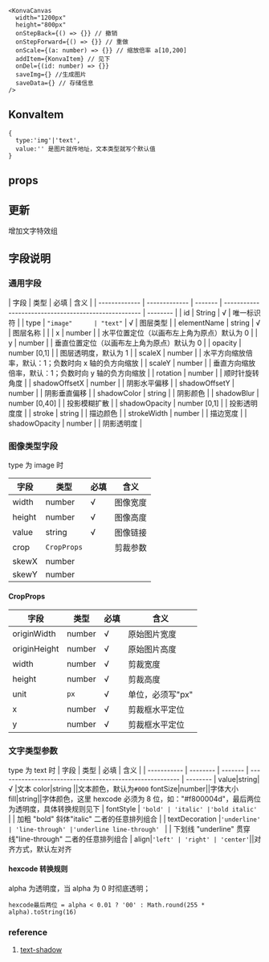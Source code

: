 ```tsx
<KonvaCanvas
  width="1200px"
  height="800px"
  onStepBack={() => {}} // 撤销
  onStepForward={() => {}} // 重做
  onScale={(a: number) => {}} // 缩放倍率 a[10,200]
  addItem={KonvaItem} // 见下
  onDel={(id: number) => {}}
  saveImg={} //生成图片
  saveData={} // 存储信息
/>
```

## KonvaItem

```
{
  type:'img'|'text',
  value:'' 是图片就传地址，文本类型就写个默认值
}
```

## props

## 更新

增加文字特效组

## 字段说明

### 通用字段

| 字段          | 类型          | 必填    | 含义                                                 |
| ------------- | ------------- | ------- | ---------------------------------------------------- | -------- |
| id            | String        | √       | 唯一标识符                                           |
| type          | `"image"      | "text"` | √                                                    | 图层类型 |
| elementName   | string        | √       | 图层名称                                             |          |
| x             | number        |         | 水平位置定位（以画布左上角为原点）默认为 0           |
| y             | number        |         | 垂直位置定位（以画布左上角为原点）默认为 0           |
| opacity       | number [0,1]  |         | 图层透明度，默认为 1                                 |
| scaleX        | number        |         | 水平方向缩放倍率，默认：1；负数时向 x 轴的负方向缩放 |
| scaleY        | number        |         | 垂直方向缩放倍率，默认：1；负数时向 y 轴的负方向缩放 |
| rotation      | number        |         | 顺时针旋转角度                                       |
| shadowOffsetX | number        |         | 阴影水平偏移                                         |
| shadowOffsetY | number        |         | 阴影垂直偏移                                         |
| shadowColor   | string        |         | 阴影颜色                                             |
| shadowBlur    | number [0,40] |         | 投影模糊扩散                                         |
| shadowOpacity | number [0,1]  |         | 投影透明度度                                         |
| stroke        | string        |         | 描边颜色                                             |
| strokeWidth   | number        |         | 描边宽度                                             |
| shadowOpacity | number        |         | 阴影透明度                                           |

### 图像类型字段

type 为 image 时

| 字段   | 类型        | 必填 | 含义     |
| ------ | ----------- | ---- | -------- |
| width  | number      | √    | 图像宽度 |
| height | number      | √    | 图像高度 |
| value  | string      | √    | 图像链接 |
| crop   | `CropProps` |      | 剪裁参数 |
| skewX  | number      |      |
| skewY  | number      |      |

#### CropProps

| 字段         | 类型   | 必填 | 含义             |
| ------------ | ------ | ---- | ---------------- |
| originWidth  | number | √    | 原始图片宽度     |
| originHeight | number | √    | 原始图片高度     |
| width        | number | √    | 剪裁宽度         |
| height       | number | √    | 剪裁高度         |
| unit         | `px`   | √    | 单位，必须写"px" |
| x            | number | √    | 剪裁框水平定位   |
| y            | number | √    | 剪裁框水平定位   |

### 文字类型参数

type 为 text 时
| 字段 | 类型 | 必填 | 含义 |
| ----------- | -------- | ------- | -------------------------------------------------------- | -------- |
value|string|√ |文本
color|string ||文本颜色，默认为`#000`
fontSize|number||字体大小
fill|string||字体颜色，这里 hexcode 必须为 8 位，如："#f800004d"，最后两位为透明度，具体转换规则见下
| fontStyle | `'bold' | 'italic' |'bold italic' ` | | 加粗 "bold" 斜体"italic" 二者的任意排列组合 |
| textDecoration |`'underline' | 'line-through' |'underline line-through' ` | | 下划线 "underline" 贯穿线"line-through" 二者的任意排列组合 |
align|`'left' | 'right' | 'center'`||对齐方式，默认左对齐

#### hexcode 转换规则

alpha 为透明度，当 alpha 为 0 时彻底透明；

```
hexcode最后两位 = alpha < 0.01 ? '00' : Math.round(255 * alpha).toString(16)
```

### reference

1. [text-shadow](https://www.w3.org/Style/Examples/007/text-shadow.zh_CN.html)
